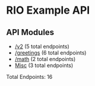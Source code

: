 # RIO Example API

## API Modules
- [/v2](API-Modules/v2-API.md) (5 total endpoints)
- [/greetings](API-Modules/greetings-API.md) (6 total endpoints)
- [/math](API-Modules/math-API.md) (2 total endpoints)
- [Misc](API-Modules/Misc-API.md) (3 total endpoints)

Total Endpoints: 16
